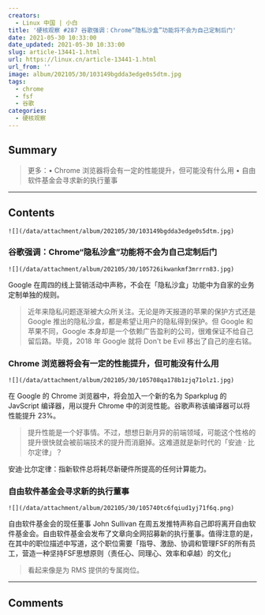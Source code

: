 ```yaml
---
creators:
  - Linux 中国 | 小白
title: '硬核观察 #287 谷歌强调：Chrome“隐私沙盒”功能将不会为自己定制后门'
date: 2021-05-30 10:33:00
date_updated: 2021-05-30 10:33:00
slug: article-13441-1.html
url: https://linux.cn/article-13441-1.html
url_from: ''
image: album/202105/30/103149bgdda3edge0s5dtm.jpg
tags:
  - chrome
  - fsf
  - 谷歌
categories:
  - 硬核观察
---
```


## Summary

> 更多：• Chrome 浏览器将会有一定的性能提升，但可能没有什么用 • 自由软件基金会寻求新的执行董事

***

<!-- more -->

## Contents

`![](/data/attachment/album/202105/30/103149bgdda3edge0s5dtm.jpg)`

### 谷歌强调：Chrome“隐私沙盒”功能将不会为自己定制后门

`![](/data/attachment/album/202105/30/105726ikwankmf3mrrrn83.jpg)`

Google 在周四的线上营销活动中声称，不会在「隐私沙盒」功能中为自家的业务定制单独的规则。

> 
> 近年来隐私问题逐渐被大众所关注。无论是昨天报道的苹果的保护方式还是 Google 推出的隐私沙盒，都是希望让用户的隐私得到保护。但 Google 和苹果不同，Google 本身却是一个依赖广告盈利的公司，很难保证不给自己留后路。毕竟，2018 年 Google 就将 Don't be Evil 移出了自己的座右铭。
> 
> 
> 

### Chrome 浏览器将会有一定的性能提升，但可能没有什么用

`![](/data/attachment/album/202105/30/105708qa178b1zjq71olz1.jpg)`

 在 Google 的 Chrome 浏览器中，将会加入一个新的名为 Sparkplug 的 JavScript 编译器，用以提升 Chrome 中的浏览性能。谷歌声称该编译器可以将性能提升 23%。

> 
> 提升性能是一个好事情。不过，想想日新月异的前端领域，可能这个性格的提升很快就会被前端技术的提升而消磨掉。这难道就是新时代的「安迪 · 比尔定律」？
> 
> 
> 

安迪·比尔定律：指新软件总将耗尽新硬件所提高的任何计算能力。

### 自由软件基金会寻求新的执行董事

`![](/data/attachment/album/202105/30/105740tc6fqiud1yj71f6q.png)`

自由软件基金会的现任董事 John Sullivan 在周五发推特声称自己即将离开自由软件基金会。自由软件基金会发布了文章向全网招募新的执行董事。值得注意的是，在其中的职位描述中写道，这个职位需要「指导、激励、协调和管理FSF的所有员工，营造一种坚持FSF思想原则（责任心、同理心、效率和卓越）的文化」

> 
> 看起来像是为 RMS 提供的专属岗位。
> 
> 
>

***

## Comments

